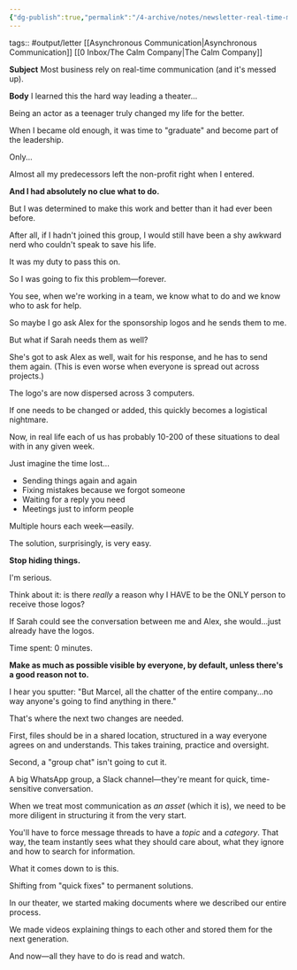 ```yaml
---
{"dg-publish":true,"permalink":"/4-archive/notes/newsletter-real-time-messaging-2024-05-31/"}
---
```


tags:: #output/letter [[Asynchronous Communication\|Asynchronous Communication]] [[0 Inbox/The Calm Company\|The Calm Company]]

**Subject**
Most business rely on real-time communication (and it's messed up).

**Body**
I learned this the hard way leading a theater...

Being an actor as a teenager truly changed my life for the better.

When I became old enough, it was time to "graduate" and become part of the leadership.

Only...

Almost all my predecessors left the non-profit right when I entered.

**And I had absolutely no clue what to do.**

But I was determined to make this work and better than it had ever been before.

After all, if I hadn't joined this group, I would still have been a shy awkward nerd who couldn't speak to save his life.

It was my duty to pass this on.

So I was going to fix this problem—forever.

You see, when we're working in a team, we know what to do and we know who to ask for help.

So maybe I go ask Alex for the sponsorship logos and he sends them to me.

But what if Sarah needs them as well?

She's got to ask Alex as well, wait for his response, and he has to send them again. (This is even worse when everyone is spread out across projects.)

The logo's are now dispersed across 3 computers.

If one needs to be changed or added, this quickly becomes a logistical nightmare.

Now, in real life each of us has probably 10-200 of these situations to deal with in any given week.

Just imagine the time lost...

- Sending things again and again
- Fixing mistakes because we forgot someone
- Waiting for a reply you need
- Meetings just to inform people

Multiple hours each week—easily.

The solution, surprisingly, is very easy.

**Stop hiding things.**

I'm serious.

Think about it: is there *really* a reason why I HAVE to be the ONLY person to receive those logos?

If Sarah could see the conversation between me and Alex, she would...just already have the logos.

Time spent: 0 minutes.

**Make as much as possible visible by everyone, by default, unless there's a good reason not to.**

I hear you sputter: "But Marcel, all the chatter of the entire company...no way anyone's going to find anything in there."

That's where the next two changes are needed.

First, files should be in a shared location, structured in a way everyone agrees on and understands. This takes training, practice and oversight.

Second, a "group chat" isn't going to cut it.

A big WhatsApp group, a Slack channel—they're meant for quick, time-sensitive conversation.

When we treat most communication as *an asset* (which it is), we need to be more diligent in structuring it from the very start.

You'll have to force message threads to have a *topic* and a *category*. That way, the team instantly sees what they should care about, what they ignore and how to search for information.

What it comes down to is this.

Shifting from "quick fixes" to permanent solutions.

In our theater, we started making documents where we described our entire process.

We made videos explaining things to each other and stored them for the next generation.

And now—all they have to do is read and watch.